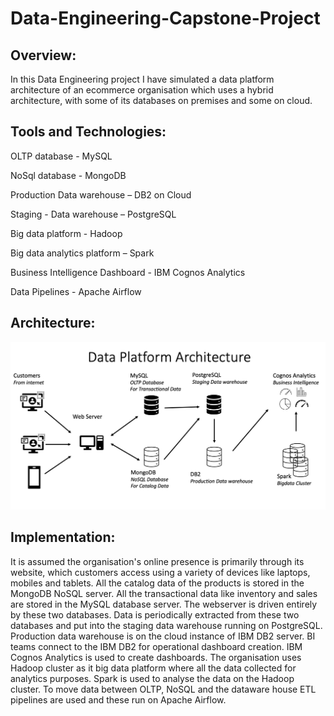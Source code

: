 # Data-Engineering-Capstone-Project

## Overview:

In this Data Engineering project I have simulated a data platform architecture of an ecommerce organisation which uses a hybrid architecture, with some of its databases on premises and some on cloud.

## Tools and Technologies:

OLTP database - MySQL

NoSql database - MongoDB

Production Data warehouse – DB2 on Cloud

Staging - Data warehouse – PostgreSQL

Big data platform - Hadoop

Big data analytics platform – Spark

Business Intelligence Dashboard - IBM Cognos Analytics

Data Pipelines - Apache Airflow


## Architecture:

![image](https://github.com/PrateekKumar1709/Data-Engineering-Capstone-Project/blob/main/Architecture/data_platform_architecture.png)


## Implementation:


It is assumed the organisation's online presence is primarily through its website, which customers access using a variety of devices like laptops, mobiles and tablets.
All the catalog data of the products is stored in the MongoDB NoSQL server.
All the transactional data like inventory and sales are stored in the MySQL database server.
The webserver is driven entirely by these two databases.
Data is periodically extracted from these two databases and put into the staging data warehouse running on PostgreSQL.
Production data warehouse is on the cloud instance of IBM DB2 server.
BI teams connect to the IBM DB2 for operational dashboard creation. IBM Cognos Analytics is used to create dashboards.
The organisation uses Hadoop cluster as it big data platform where all the data collected for analytics purposes.
Spark is used to analyse the data on the Hadoop cluster.
To move data between OLTP, NoSQL and the dataware house ETL pipelines are used and these run on Apache Airflow.

